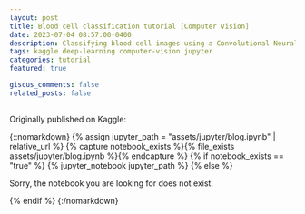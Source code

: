 ```yaml
---
layout: post
title: Blood cell classification tutorial [Computer Vision]
date: 2023-07-04 08:57:00-0400
description: Classifying blood cell images using a Convolutional Neural Network
tags: kaggle deep-learning computer-vision jupyter
categories: tutorial
featured: true

giscus_comments: false
related_posts: false
---
```


Originally published on Kaggle:


{::nomarkdown}
{% assign jupyter_path = "assets/jupyter/blog.ipynb" | relative_url %}
{% capture notebook_exists %}{% file_exists assets/jupyter/blog.ipynb %}{% endcapture %}
{% if notebook_exists == "true" %}
{% jupyter_notebook jupyter_path %}
{% else %}

<p>Sorry, the notebook you are looking for does not exist.</p>
{% endif %}
{:/nomarkdown}
